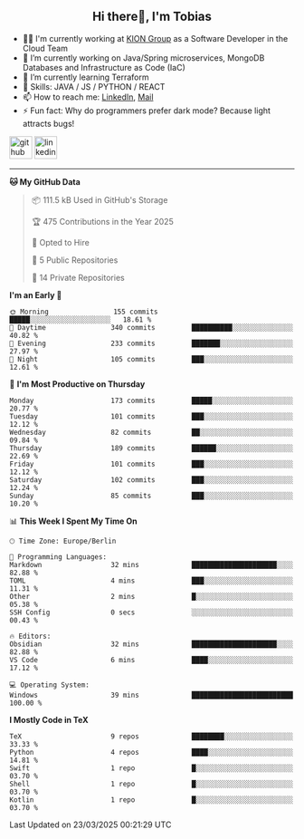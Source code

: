 <h2 align="center">Hi there👋, I'm Tobias</h2>

- 🧑‍💼 I'm currently working at [KION Group](https://www.kiongroup.com/) as a Software Developer in the Cloud Team
- 🔭 I’m currently working on Java/Spring microservices, MongoDB Databases and Infrastructure as Code (IaC)
- 🌱 I’m currently learning Terraform
- 💪 Skills: JAVA / JS / PYTHON / REACT
- 📫 How to reach me: [LinkedIn](https://www.linkedin.com/in/tgoetz), [Mail](mailto:mail@tobiasgoetz.com) 
- ⚡ Fun fact: Why do programmers prefer dark mode? Because light attracts bugs!

[<img src='https://cdn.jsdelivr.net/npm/simple-icons@3.0.1/icons/github.svg' alt='github' height='40'>](https://github.com/TobiasGoetz)  [<img src='https://cdn.jsdelivr.net/npm/simple-icons@3.0.1/icons/linkedin.svg' alt='linkedin' height='40'>](https://www.linkedin.com/in/tgoetz/)  

---

<!--START_SECTION:waka-->
**🐱 My GitHub Data** 

> 📦 111.5 kB Used in GitHub's Storage 
 > 
> 🏆 475 Contributions in the Year 2025
 > 
> 💼 Opted to Hire
 > 
> 📜 5 Public Repositories 
 > 
> 🔑 14 Private Repositories 
 > 
**I'm an Early 🐤** 

```text
🌞 Morning                155 commits         █████░░░░░░░░░░░░░░░░░░░░   18.61 % 
🌆 Daytime                340 commits         ██████████░░░░░░░░░░░░░░░   40.82 % 
🌃 Evening                233 commits         ███████░░░░░░░░░░░░░░░░░░   27.97 % 
🌙 Night                  105 commits         ███░░░░░░░░░░░░░░░░░░░░░░   12.61 % 
```
📅 **I'm Most Productive on Thursday** 

```text
Monday                   173 commits         █████░░░░░░░░░░░░░░░░░░░░   20.77 % 
Tuesday                  101 commits         ███░░░░░░░░░░░░░░░░░░░░░░   12.12 % 
Wednesday                82 commits          ██░░░░░░░░░░░░░░░░░░░░░░░   09.84 % 
Thursday                 189 commits         ██████░░░░░░░░░░░░░░░░░░░   22.69 % 
Friday                   101 commits         ███░░░░░░░░░░░░░░░░░░░░░░   12.12 % 
Saturday                 102 commits         ███░░░░░░░░░░░░░░░░░░░░░░   12.24 % 
Sunday                   85 commits          ███░░░░░░░░░░░░░░░░░░░░░░   10.20 % 
```


📊 **This Week I Spent My Time On** 

```text
🕑︎ Time Zone: Europe/Berlin

💬 Programming Languages: 
Markdown                 32 mins             █████████████████████░░░░   82.88 % 
TOML                     4 mins              ███░░░░░░░░░░░░░░░░░░░░░░   11.31 % 
Other                    2 mins              █░░░░░░░░░░░░░░░░░░░░░░░░   05.38 % 
SSH Config               0 secs              ░░░░░░░░░░░░░░░░░░░░░░░░░   00.43 % 

🔥 Editors: 
Obsidian                 32 mins             █████████████████████░░░░   82.88 % 
VS Code                  6 mins              ████░░░░░░░░░░░░░░░░░░░░░   17.12 % 

💻 Operating System: 
Windows                  39 mins             █████████████████████████   100.00 % 
```

**I Mostly Code in TeX** 

```text
TeX                      9 repos             ████████░░░░░░░░░░░░░░░░░   33.33 % 
Python                   4 repos             ████░░░░░░░░░░░░░░░░░░░░░   14.81 % 
Swift                    1 repo              █░░░░░░░░░░░░░░░░░░░░░░░░   03.70 % 
Shell                    1 repo              █░░░░░░░░░░░░░░░░░░░░░░░░   03.70 % 
Kotlin                   1 repo              █░░░░░░░░░░░░░░░░░░░░░░░░   03.70 % 
```




 Last Updated on 23/03/2025 00:21:29 UTC
<!--END_SECTION:waka-->
